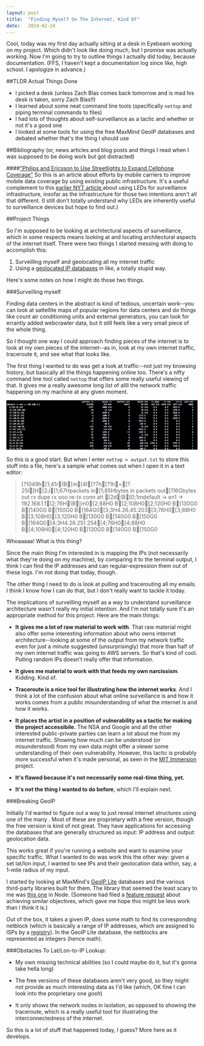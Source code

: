 ```yaml
---
layout: post
title:  "Finding Myself On The Internet, Kind Of"
date:   2014-02-24
---
```


Cool, today was my first day actually sitting at a desk in Eyebeam working on my project. Which didn't look like doing much, but I promise was actually working. Now I'm going to try to outline things I actually did today, because documentation. (FFS, I haven't kept a documentation log since like, high school. I apologize in advance.) 

##TLDR Actual Things Done

* I picked a desk (unless Zach Blas comes back tomorrow and is mad his desk is taken, sorry Zach Blas!!)
* I learned about some neat command line tools (specifically `nettop` and piping terminal commands to files)
* I had lots of thoughts about self-surveillance as a tactic and whether or not it's a good one
* I looked at some tools for using the free MaxMind GeoIP databases and debated whether that's the thing I should use

##Bibliography (or, news articles and blog posts and things I read when I was supposed to be doing work but got distracted)

####["Philips and Ericsson to Use Streetlights to Expand Cellphone Coverage"][NYT-LED] 
So this is an article about efforts by mobile carriers to improve mobile data coverage by using existing public infrastructure. It's a useful complement to this [earlier NYT article ][NYT-LED-NWK] about using LEDs for surveillance infrastructure, insofar as the infrastructure for those two intentions aren't all that different. (I still don't totally understand why LEDs are inherently useful to surveillance devices but hope to find out.)

##Project Things

So I'm supposed to be looking at architectural aspects of surveillance, which in some respects means looking at and locating architectural aspects of the internet itself. There were two things I started messing with doing to accomplish this: 

1. Surveilling myself and geolocating all my internet traffic
2. Using a [geolocated IP databases][geoip] in like, a totally stupid way.

Here's some notes on how I might do those two things. 

###Surveilling myself

Finding data centers in the abstract is kind of tedious, uncertain work--you can look at sattellite maps of popular regions for data centers and do things like count air conditioning units and external generators, you can look for errantly added webcrawler data, but it still feels like a very small piece of the whole thing. 

So I thought one way I could approach finding pieces of the internet is to look at my own pieces of the internet--as in, look at my own internet traffic, traceroute it, and see what that looks like. 

The first thing I wanted to do was get a look at traffic--not just my browsing history, but basically all the things happening online too. There's a nifty command line tool called `nettop` that offers some really useful viewing of that. It gives me a really awesome long list of allll the network traffic happening on my machine at any given moment.

![nettop screenshot](/img/nettop_screenshot.png)

So this is a good start. But when I enter `nettop > output.txt` to store this stuff into a file, here's a sample what comes out when I open it in a text editor: 

> [?1049h[1;41r(B[m[4l[?7h[?1h=[?25l[H[2J[1;67Hpackets in[1;85Hbytes in     packets out[116Gbytes out   rx dupe    rx ooo     re-tx  conn att
[2d(B[0;1mdefault -> en1 -> 192.168.1.1[2;76H(B[m0[2;88H0 B[2;108H0[2;120H0 B[130G0 B[140G0 B[150G0 B[164G0[3;3H4.26.45.203[3;76H0[3;88H0 B[3;108H0[3;120H0 B[130G0 B[140G0 B[150G0 B[164G0[4;3H4.26.251.254[4;76H0[4;88H0 B[4;108H0[4;120H0 B[130G0 B[140G0 B[150G0 

Whoaaaaa! What is this thing? 

Since the main thing I'm interested in is mapping the IPs (not necessarily what they're doing on my machine), by comparing it to the terminal output, I think I can find the IP addresses and can regular-expression them out of these logs. I'm not doing that today, though. 

The other thing I need to do is look at pulling and tracerouting all my emails. I think I know how I can do that, but I don't really want to tackle it today. 

The implications of surveilling myself as a way to understand surveillance architecture wasn't really my initial intention. And I'm not totally sure it's an appropriate method for this project. Here are the main things: 

* **It gives me a lot of raw material to work with**. That raw material might also offer some interesting information about who owns internet architecture--looking at some of the output from my network traffic even for just a minute suggested (unsurprisingly) that more than half of my own internet traffic was going to AWS servers. So that's kind of cool. Pulling random IPs doesn't really offer that information. 

* **It gives me material to work with that feeds my own narcissism**. Kidding. Kind of. 

* **Traceroute is a nice tool for illustrating how the internet works**. And I think a lot of the confusion about what online surveillance is and how it works comes from a public misunderstanding of what the internet is and how it works. 

* **It places the artist in a position of vulnerability as a tactic for making the project accessibile.** The NSA and Google and all the other interested public-private parties can learn a lot about me from my internet traffic. Showing how much can be understood (or misunderstood) from my own data might offer a viewer some understanding of their own vulnerability. However, this tactic is probably more successful when it's made personal, as seen in the [MIT Immersion][immersion] project. 

* **It's flawed because it's not necessarily some real-time thing, yet.**

* **It's not the thing I wanted to do before**, which I'll explain next.  

###Breaking GeoIP

Initially I'd wanted to figure out a way to just reveal internet structures using one of the many . Most of these are proprietary with a free version, though the free version is kind of not great. They have applications for accessing the databases that are generally structured as input: IP address and output: geolocation data. 

This works great if you're running a website and want to examine your specific traffic. What I wanted to do was work this the other way: given a set lat/lon input, I wanted to see IPs and their geolocation data within, say, a 1-mile radius of my input. 

I started by looking at MaxMind's [GeoIP Lite][geoiplite] databases and the various third-party libraries built for them. The library that seemed the least scary to me was [this one][nodegeoip] in Node. (Someone had filed a [feature request][geoip-feature] about achieving similar objectives, which gave me hope this might be less work than I think it is.)

Out of the box, it takes a given IP, does some math to find its corresponding netblock (which is basically a range of IP addresses, which are assigned to ISPs by a [registry][ARIN]). In the GeoIP Lite database, the netblocks are represented as integers (hence math). 

###Obstacles To Lat/Lon-to-IP Lookup:
* My own missing technical abilities (so I could maybe do it, but it's gonna take hella long)

* The free versions of these databases aren't very good, so they might not provide as much interesting data as I'd like (which, OK fine I can look into the proprietary one *gosh*)

* It only shows the network nodes in isolation, as opposed to showing the traceroute, which is a really useful tool for illustrating the interconnectedness of the internet.

So this is a lot of stuff that happened today, I guess? More here as it develops. 

[NYT-LED]: http://bits.blogs.nytimes.com/2014/02/24/philips-and-ericsson-to-use-streetlights-to-expand-cellphone-coverage/?_php=true&_type=blogs&_r=0
[NYT-LED-NWK]: http://www.nytimes.com/2014/02/18/business/at-newark-airport-the-lights-are-on-and-theyre-watching-you.html
[immersion]: https://immersion.media.mit.edu
[geoip]: http://dev.maxmind.com/geoip/ 
[geoiplite]:http://dev.maxmind.com/geoip/geoip2/geoip2-csv-databases/
[nodegeoip]:https://github.com/bluesmoon/node-geoip
[geoip-feature]:https://github.com/bluesmoon/node-geoip/issues/41
[ARIN]:https://www.arin.net/